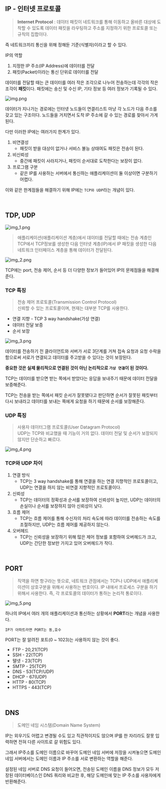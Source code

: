 ## IP - 인터넷 프로토콜

>**Internet Protocol** : 데이터 패킷이 네트워크를 통해 이동하고 올바른 대상에 도착할 수 있도록 데이터 패킷을 라우팅하고 주소를 지정하기 위한
> 프로토콜 또는 규칙의 집합이다.

즉 네트워크끼리 통신을 위해 정해둔 기준(식별자)이라고 할 수 있다.

IP의 역할
1. 지정한 IP 주소(IP Address)에 데이터를 전달
2. 패킷(Packet)이라는 통신 단위로 데이터를 전달

데이터를 전달할 때는 큰 데이터를 여러 작은 조각으로 나누어 전송하는데 각각의 작은 조각이 **패킷**이다.
패킷에는 송신 및 수신 IP, 기타 정보 등 여러 정보가 기록될 수 있다.

![img.png](image/img.png)

데이터가 지나가는 경로에는 인터넷 노드들이 연결리스트 마냥 각 노드가 다음 주소를 갖고 있는 구조이다. 노드들을 거치면서 도착 IP 주소에 갈 수 있는 
경로를 찾아서 가게 된다.

다만 이러한 IP에는 여러가지 한계가 있다.

1. 비연결성
   - 패킷이 받을 대상이 없거나 서비스 불능 상태여도 패킷은 전송이 된다.
2. 비신뢰성
   - 중간에 패킷이 사라지거나, 패킷이 순서대로 도착한다는 보장이 없다.
3. 프로그램 구분
   - 같은 IP를 사용하는 서버에서 통신하는 애플리케이션이 둘 이상이면 구분하기 어렵다.

이와 같은 한계점들을 해결하기 위해 IP에는 ``TCP와 UDP``라는 개념이 있다.

<br>

## TDP, UDP

![img_1.png](image/img_1.png)

> 애플리케이션(애플리케이션 계층)에서 데이터를 전달할 때에는 전송 계층인 TCP에서 TCP정보를 생성한 다음 인터넷 계층(IP)에서 IP 패킷을 생성한 다음
> 네트워크 인터페이스 계층을 통해 데이터가 전달된다.

![img_2.png](image/img_2.png)

TCP에는 port, 전송 제어, 순서 등 더 다양한 정보가 들어있어 IP의 문제점들을 해결해준다.

### TCP 특징
> 전송 제어 프로토콜(Transmission Control Protocol)<br>
> 신뢰할 수 있는 프로토콜이며, 현재는 대부분 TCP를 사용한다.

- 연결 지향 - TCP 3 way handshake(가상 연결)
- 데이터 전달 보증
- 순서 보장

![img_3.png](image/img_3.png)

데이터를 전송하기 전 클라이언트와 서버가 서로 3단계를 거쳐 접속 요청과 요청 수락을 함으로써 서로가 연결되고 데이터를 주고받을 수 있다는 것이 보장된다.

**중요한 것은 실제 물리적으로 연결된 것이 아닌 논리적으로 ``가상 연결``이 된 것이다.**

TCP는 데이터를 받으면 받는 쪽에서 받았다는 응답을 보내주기 때문에 데이터 전달을 보증해준다.

TCP는 전송을 받는 쪽에서 패킷 순서가 잘못됐다고 판단하면 순서가 잘못된 패킷부터 다시 보내라고 데이터를 보내는 쪽에게 요청을 하기 때문에 순서를 보장해준다.


### UDP 특징
> 사용자 데이터그램 프로토콜(User Datagram Protocol)<br>
> UDP는 TCP와 비교했을 때 기능이 거의 없다. 데이터 전달 및 순서가 보장되지 않지만 단순하고 빠르다.

![img_4.png](image/img_4.png)

### TCP와 UDP 차이

1. 연결 방식
    - TCP는 3 way handshake를 통해 연결을 하는 연결 지향적인 프로토콜이고, UDP는 연결을 하지 않는 비연결 지향적인 프로토콜이다.
2. 신뢰성
    - TCP는 데이터의 정확성과 순서를 보장하여 신뢰성이 높지만, UDP는 데이터의 손실이나 순서를 보장하지 않아 신뢰성이 낮다.
3. 흐름 제어
   - TCP는 흐름 제어를 통해 수신자의 처리 속도에 따라 데이터를 전송하는 속도를 조절하지만, UDP는 흐름 제어를 제공하지 않는다.
4. 오버헤드
   - TCP는 신뢰성을 보장하기 위해 많은 제어 정보를 포함하여 오버헤드가 크고, UDP는 간단한 정보만 가지고 있어 오버헤드가 작다.

<br>

## PORT
> 직역을 하면 항구라는 뜻으로, 네트워크 관점에서는 TCP나 UDP에서 애플리케이션이 상호구분을 위해서 사용하는 번호이다. IP 내애서 프로세스 구분을 하기 위해서
> 사용한다. 즉, 각 프로토콜의 데이터가 통하는 논리적 통로이다.

![img_5.png](image/img_5.png)

하나의 IP에서 여러 개의 애플리케이션과 통신하는 상황에서 **PORT**라는 개념을 사용한다.

``IP가 아파트라면 PORT는 동,호수``

PORT는 잘 알려진 포트(0 ~ 1023)는 사용하지 않는 것이 좋다.

- FTP - 20,21(TCP)
- SSH - 22(TCP)
- 텔넷 - 23(TCP)
- SMTP - 25(TCP)
- DNS - 53(TCP/UDP)
- DHCP - 67(UDP)
- HTTP - 80(TCP)
- HTTPS - 443(TCP)

<br>

## DNS
> 도메인 네임 시스템(Domain Name System)

IP는 외우기도 어렵고 변경될 수도 있고 직관적이지도 않으며 IP를 한 자리라도 잘못 입력하면 전혀 다른 사이트로 갈 위험도 있다.

그래서 IP주소를 도메인 이름으로 바꾸어 도메인 네임 서버에 저장을 시켜놓으면 도메인 네임 서버에서는 도메인 이름과 IP 주소를 서로 변환하는 역할을 해준다.

설정된 네임 서버로 DNS 요청이 들어오면, 전송된 도메인 이름을 DNS 정보가 모두 저장된 데이터베이스인 DNS 쿼리와 비교한 후, 해당 도메인에 맞는 IP 주소를 사용자에게 반환해준다.